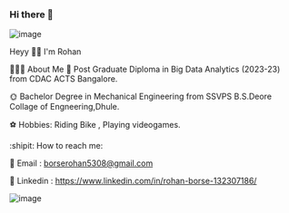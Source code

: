 ### Hi there 👋
![image](https://github.com/Rohanborse/Rohanborse/assets/111951030/1572005d-84db-4c99-9894-f787648bcd0f)



Heyy 🙋‍♂️ I'm  Rohan

👨🏻‍💻 About Me
🌈 Post Graduate Diploma in Big Data Analytics (2023-23) from CDAC ACTS Bangalore.

🌞 Bachelor Degree in Mechanical Engineering from SSVPS B.S.Deore Collage of Engneering,Dhule.

⚽️ Hobbies: Riding Bike , Playing videogames.

:shipit: How to reach me:

📍 Email : borserohan5308@gmail.com

📍 Linkedin : https://www.linkedin.com/in/rohan-borse-132307186/

![image](https://github.com/Rohanborse/Rohanborse/assets/111951030/a5630eab-d409-4bb9-bbf1-d0644c88e760)

<!--
**Rohanborse/Rohanborse** is a ✨ _special_ ✨ repository because its `README.md` (this file) appears on your GitHub profile.

Here are some ideas to get you started:

- 🔭 I’m currently working on ...
- 🌱 I’m currently learning ...
- 👯 I’m looking to collaborate on ...
- 🤔 I’m looking for help with ...
- 💬 Ask me about ...
- 📫 How to reach me: ...
- 😄 Pronouns: ...
- ⚡ Fun fact: ...
-->
